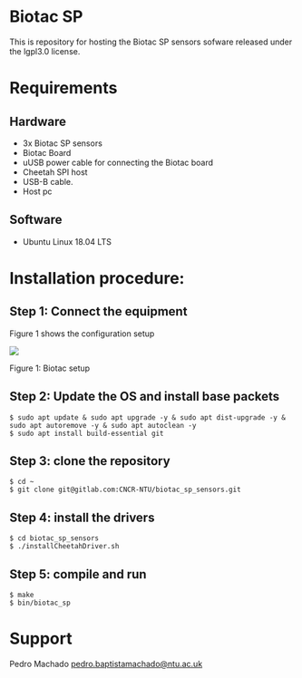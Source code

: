 # Biotac SP

This is repository for hosting the Biotac SP sensors sofware released under the lgpl3.0 license.

# Requirements

## Hardware
* 3x Biotac SP sensors
* Biotac Board
* uUSB power cable for connecting the Biotac board
* Cheetah SPI host
* USB-B cable.
* Host pc

## Software
* Ubuntu Linux 18.04 LTS

# Installation procedure:
## Step 1: Connect the equipment 
Figure 1 shows the configuration setup

![](https://github.com/pedrombmachado/biotac_sp/blob/master/doc/Biotac.png)

Figure 1: Biotac setup
  
## Step 2: Update the OS and install base packets

```
$ sudo apt update & sudo apt upgrade -y & sudo apt dist-upgrade -y & sudo apt autoremove -y & sudo apt autoclean -y
$ sudo apt install build-essential git
```

## Step 3: clone the repository
```
$ cd ~
$ git clone git@gitlab.com:CNCR-NTU/biotac_sp_sensors.git
```

## Step 4: install the drivers
```
$ cd biotac_sp_sensors
$ ./installCheetahDriver.sh
```

## Step 5: compile and run
```
$ make
$ bin/biotac_sp
```

# Support
Pedro Machado <pedro.baptistamachado@ntu.ac.uk>
